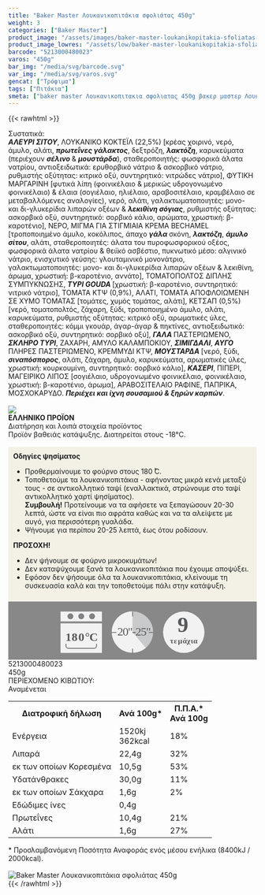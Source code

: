```yaml
---
title: "Baker Master Λουκανικοπιτάκια σφολιάτας 450g"
weight: 3
categories: ["Baker Master"]
product_image: "/assets/images/baker-master-loukanikopitakia-sfoliatas-450g.jpg"
product_image_lowres: "/assets/low/baker-master-loukanikopitakia-sfoliatas-450g.jpg"
barcode: "5213000480023"
varos: "450g"
bar_img: "/media/svg/barcode.svg"
var_img: "/media/svg/varos.svg"
gencat: ["Τρόφιμα"]
tags: ["Πιτάκια"]
smeta: ["baker master Λουκανικοπιτακια σφολιατας 450g βακερ μαστερ Λουκανικοπιτακια σφολιατας 450g baker master loukanikopitakia sfoliatas 450g 5213000480023 μπεικερ μαστερ"]
---
```

{{< rawhtml >}}

<div class="sload7"><div class="product"><div id="sistatika">Συστατικά:</div><div class="alltext"><strong><em>ΑΛΕΥΡΙ ΣΙΤΟΥ</em></strong>, ΛΟΥΚΑΝΙΚΟ ΚΟΚΤΕΪΛ (22,5%) [κρέας χοιρινό, νερό, άμυλο, αλάτι, <strong><em>πρωτεΐνες γάλακτος</em></strong>, δεξτρόζη, <strong><em>λακτόζη</em></strong>, καρυκεύματα (περιέχουν <strong><em>σέλινο </em></strong>&amp; <strong><em>μουστάρδα</em></strong>), σταθεροποιητής: φωσφορικά άλατα νατρίου, αντιοξειδωτικά: ερυθορβικό νάτριο &amp; ασκορβικό νάτριο, ρυθμιστής οξύτητας: κιτρικό οξύ, συντηρητικό: νιτρώδες νάτριο], ΦΥΤΙΚΗ ΜΑΡΓΑΡΙΝΗ [φυτικά λίπη (φοινικέλαιο &amp; μερικώς υδρογονωμένο φοινικέλαιο) &amp; έλαια (σογιέλαιο, ηλιέλαιο, αραβοσιτέλαιο, κραμβέλαιο σε μεταβαλλόμενες αναλογίες), νερό, αλάτι, γαλακτωματοποιητές: μονο- και δι-γλυκερίδια λιπαρών οξέων &amp; <strong><em>λεκιθίνη σόγιας</em></strong>, ρυθμιστής οξύτητας: ασκορβικό οξύ, συντηρητικό: σορβικό κάλιο, αρώματα, χρωστική: β-καροτένιο], ΝΕΡΟ, ΜΙΓΜΑ ΓΙΑ ΣΤΙΓΜΙΑΙΑ ΚΡΕΜΑ BECHAMEL [τροποποιημένο άμυλο, κοκόλιπος, άπαχο <strong><em>γάλα </em></strong>σκόνη, <strong><em>λακτόζη</em></strong>, <strong><em>άμυλο σίτου</em></strong>, αλάτι, σταθεροποιητές: άλατα του πυροφωσφορικού οξέος, φωσφορικά άλατα νατρίου &amp; θειϊκό ασβέστιο, πυκνωτικό μέσο: αλγινικό νάτριο, ενισχυτικό γεύσης: γλουταμινικό μονονάτριο, γαλακτωματοποιητές: μονο- και δι-γλυκερίδια λιπαρών οξέων &amp; λεκιθίνη, άρωμα, χρωστική: β-καροτένιο, αννάτο], ΤΟΜΑΤΟΠΟΛΤΟΣ ΔΙΠΛΗΣ ΣΥΜΠΥΚΝΩΣΗΣ, <strong><em>ΤΥΡΙ GOUDA </em></strong>[χρωστική: β-καροτένιο, συντηρητικό: νιτρικό νάτριο], ΤΟΜΑΤΑ ΚΤΨ (0,9%), ΑΛΑΤΙ, ΤΟΜΑΤΑ ΑΠΟΦΛΟΙΩΜΕΝΗ ΣΕ ΧΥΜΟ ΤΟΜΑΤΑΣ [τομάτες, χυμός τομάτας, αλάτι], ΚΕΤΣΑΠ (0,5%) [νερό, τοματοπολτός, ζάχαρη, ξύδι, τροποποιημένο άμυλο, αλάτι, καρυκεύματα, ρυθμιστής οξύτητας: κιτρικό οξύ, αρωματικές ύλες, σταθεροποιητές: κόμμι γκουάρ, άγαρ-άγαρ &amp; πηκτίνες, αντιοξειδωτικό: ασκορβικό οξύ, συντηρητικό: σορβικό οξύ], <strong><em>ΓΑΛΑ </em></strong>ΠΑΣΤΕΡΙΩΜΕΝΟ, <strong><em>ΣΚΛΗΡΟ ΤΥΡΙ</em></strong>, ΖΑΧΑΡΗ, ΑΜΥΛΟ ΚΑΛΑΜΠΟΚΙΟΥ, <strong><em>ΣΙΜΙΓΔΑΛΙ</em></strong>, <strong><em>ΑΥΓΟ </em></strong>ΠΛΗΡΕΣ ΠΑΣΤΕΡΙΩΜΕΝΟ, ΚΡΕΜΜΥΔΙ ΚΤΨ, <strong><em>ΜΟΥΣΤΑΡΔΑ </em></strong>[νερό, ξύδι, <strong><em>σιναπόσπορος</em></strong>, αλάτι, ζάχαρη, άμυλο, καρυκεύματα, αρωματικές ύλες, χρωστική: κουρκουμίνη, συντηρητικό: σορβικό κάλιο], <strong><em>ΚΑΣΕΡΙ</em></strong>, ΠΙΠΕΡΙ, ΜΑΓΕΙΡΙΚΟ ΛΙΠΟΣ [σογιέλαιο, υδρογονωμένο φοινικέλαιο, φοινικέλαιο, χρωστική: β-καροτένιο, άρωμα], ΑΡΑΒΟΣΙΤΕΛΑΙΟ ΡΑΦΙΝΕ, ΠΑΠΡΙΚΑ, ΜΟΣΧΟΚΑΡΥΔΟ. <strong><em>Περιέχει και ίχνη σουσαμιού &amp; ξηρών καρπών</em></strong>.</div><br><div id="flag"><div id="flagimage" style="margin:0"><img src="/media/icons/gr.svg"></div><span id="flagtext"><b>ΕΛΛΗΝΙΚΟ ΠΡΟΪΟΝ</b></span></div><div id="loipa">Διατήρηση και λοιπά στοιχεία προϊόντος</div><div class="alltext">Προϊόν βαθειάς κατάψυξης. Διατηρείται στους -18°C.<br><br><div style="background:#f3f1e6;padding:10px;margin:0px"><b>Οδηγίες ψησίματος</b><br><ul><li>Προθερμαίνουμε το φούρνο στους 180 ̊C.</li><li>Τοποθετούμε τα λουκανικοπιτάκια - αφήνοντας μικρά κενά μεταξύ τους - σε αντικολλητικό ταψί (εναλλακτικά, στρώνουμε στο ταψί αντικολλητικό χαρτί ψησίματος).</li><b>Συμβουλή!</b> Προτείνουμε να τα αφήσετε να ξεπαγώσουν 20-30 λεπτά, ώστε να είναι πιο αφράτα καθώς και να τα αλείψετε με αυγό, για περισσότερη γυαλάδα.<li>Ψήνουμε για περίπου 20-25 λεπτά, έως ότου ροδίσουν.</li></ul><b>ΠΡΟΣΟΧΗ!</b><br><ul><li>Δεν ψήνουμε σε φούρνο μικροκυμάτων!</li><li>Δεν καταψύχουμε ξανά τα λουκανικοπιτάκια που έχουμε αποψύξει.</li><li>Εφόσον δεν ψήσουμε όλα τα λουκανικοπιτάκια, κλείνουμε τη συσκευασία καλά και την τοποθετούμε πάλι στην κατάψυξη.</li></ul></div><div style="width:auto;margin:0px;background:#888"><div style="max-width:292px;margin:auto;padding:20px 20px 12px"><svg viewBox="0 0 292 85.37"><defs><style>.cls-1{fill:#f2f2f2}.cls-2{font-size:15.5px;letter-spacing:-.01em}.cls-12,.cls-18,.cls-19,.cls-2,.cls-9{fill:#58595b}.cls-12,.cls-2,.cls-9{font-family:csans;font-weight:700}.cls-3{letter-spacing:-.01em}.cls-4{letter-spacing:-.01em}.cls-5{letter-spacing:0}.cls-6{letter-spacing:.01em}.cls-7{letter-spacing:-.01em}.cls-8{letter-spacing:-.01em}.cls-9{font-size:44.05px}.cls-10{fill:#808184}.cls-11{fill:gray}.cls-12{font-size:24px}.cls-13{letter-spacing:-.06em}.cls-14{letter-spacing:0}.cls-15{letter-spacing:-.01em}.cls-16{letter-spacing:-.02em}.cls-17{fill:#c8cacb}.cls-19{font-size:23.88px;font-family:csans;letter-spacing:-.05em}</style></defs><title>Asset 29</title><g id="Layer_2" data-name="Layer 2"><g id="Layer_1-2" data-name="Layer 1"><circle class="cls-1" cx="250" cy="42.34" r="42"></circle><text class="cls-2" transform="translate(221.94 64.7)">τ<tspan class="cls-3" x="7.94" y="0">ε</tspan><tspan class="cls-4" x="16.38" y="0">μ</tspan><tspan class="cls-5" x="25.73" y="0">ά</tspan><tspan class="cls-6" x="34.4" y="0">χ</tspan><tspan class="cls-7" x="42.4" y="0">ι</tspan><tspan class="cls-8" x="47.44" y="0">α</tspan></text><text class="cls-9" transform="translate(237.37 41.88)">9</text><rect class="cls-1" y="0.34" width="84" height="20"></rect><rect class="cls-1" y="24.34" width="84" height="60"></rect><circle class="cls-10" cx="20" cy="10" r="6"></circle><circle class="cls-10" cx="42" cy="10" r="6"></circle><circle class="cls-10" cx="64" cy="10" r="6"></circle><path class="cls-1" d="M68,34H16a4.05,4.05,0,0,0-4,4V66H72V38A4.05,4.05,0,0,0,68,34ZM11,66v4a5,5,0,0,0,5,5H68a5,5,0,0,0,5-5V66Z"></path><path class="cls-11" d="M72,66v4a4.05,4.05,0,0,1-4,4H16a4.05,4.05,0,0,1-4-4V66H10v4a6,6,0,0,0,6,6H68a6,6,0,0,0,6-6V66Z"></path><text class="cls-12" transform="translate(10.1 60.39)"><tspan class="cls-13">1</tspan><tspan class="cls-14" x="12.36" y="0">8</tspan><tspan class="cls-15" x="26.09" y="0">0</tspan><tspan class="cls-16" x="39.58" y="0">°</tspan><tspan x="48.43" y="0">C</tspan></text><circle class="cls-17" cx="146" cy="42" r="42"></circle><path class="cls-1" d="M146,42l26.88,32.27A42,42,0,1,1,145.94,0Z"></path><path class="cls-18" d="M146.19,10.37a.66.66,0,0,1-.66-.66V1.06a.67.67,0,1,1,1.33,0V9.71A.66.66,0,0,1,146.19,10.37Z"></path><path class="cls-18" d="M188,43.55h-8.66a.67.67,0,0,1,0-1.33H188a.67.67,0,0,1,0,1.33Z"></path><path class="cls-18" d="M146.19,85.37a.67.67,0,0,1-.66-.66V76.05a.67.67,0,0,1,1.33,0v8.66A.67.67,0,0,1,146.19,85.37Z"></path><path class="cls-18" d="M113,43.55h-8.65a.67.67,0,1,1,0-1.33H113a.67.67,0,0,1,0,1.33Z"></path><text class="cls-19" transform="translate(115.18 49.09)">20"-25"</text></g></g></svg></div></div></div><div id="barcode"><div id="barimage1"></div><span id="bartext">5213000480023</span></div><div id="varos"><div id="varosimage1"></div><span id="varostext">450g</span></div><div id="kivotio">ΠΕΡΙΕΧΟΜΕΝΟ ΚΙΒΩΤΙΟΥ:<br>Αναμένεται</div><table id="diatable"><tbody><tr><th>Διατροφική δήλωση</th><th>Ανά 100g*</th><th>Π.Π.Α.*<br>Ανά 100g</th></tr><tr><td class="texr2">Ενέργεια</td><td class="texr">1520kj<br>362kcal</td><td class="texr">18%</td></tr><tr><td class="texr2">Λιπαρά</td><td class="texr">22,4g</td><td class="texr">32%</td></tr><tr><td class="gray">εκ των οποίων Κορεσµένα</td><td class="gray2">10,5g</td><td class="gray2">53%</td></tr><tr><td class="texr2">Yδατάνθρακες</td><td class="texr">30,0g</td><td class="texr">11%</td></tr><tr><td class="gray">εκ των οποίων Σάκχαρα</td><td class="gray2">1,6g</td><td class="gray2">2%</td></tr><tr><td class="texr2">Εδώδιμες ίνες</td><td class="texr">0,4g</td><td class="texr"></td></tr><tr><td class="texr2">Πρωτεΐνες</td><td class="texr">10,4g</td><td class="texr">21%</td></tr><tr><td class="texr2">Αλάτι</td><td class="texr">1,6g</td><td class="texr">27%</td></tr></tbody></table><div class="alltext">* Προσλαμβανόμενη Ποσότητα Αναφοράς ενός μέσου ενήλικα (8400kJ / 2000kcal).</div><br><div class="pimg"><img alt="Baker Master Λουκανικοπιτάκια σφολιάτας 450g" title="Baker Master Λουκανικοπιτάκια σφολιάτας 450g" src="/assets/images/baker-master-loukanikopitakia-sfoliatas-450g.jpg"></div></div></div>
{{< /rawhtml >}}


